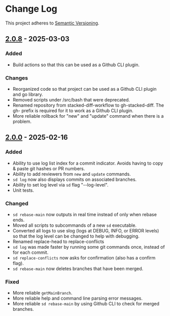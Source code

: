 # Change Log

This project adheres to [Semantic Versioning](https://semver.org/spec/v2.0.0.html).

## [2.0.8](https://github.com/joshallenit/gh-stacked-diff/compare/v2.0.0...v2.0.8) - 2025-03-03

### Added

- Build actions so that this can be used as a Github CLI plugin.

### Changes

- Reorganized code so that project can be used as a Github CLI plugin and go library.
- Removed scripts under /src/bash that were deprecated.
- Renamed repository from stacked-diff-workflow to gh-stacked-diff. The gh- prefix is required for it to work as a Github CLI plugin.
- More reliable rollback for "new" and "update" command when there is a problem.

## [2.0.0](https://github.com/joshallenit/gh-stacked-diff/compare/v1.3.0...v2.0.0) - 2025-02-16

### Added

- Ability to use log list index for a commit indicator. Avoids having to copy & paste git hashes or PR numbers.
- Ability to add reviewers from `new` and `update` commands. 
- `sd log` now also displays commits on associated branches.
- Ability to set log level via `sd` flag "--log-level".
- Unit tests.

### Changed

- `sd rebase-main` now outputs in real time instead of only when rebase ends.
- Moved all scripts to subcommands of a new `sd` executable.
- Converted all logs to use slog (logs at DEBUG, INFO, or ERROR levels) so that the log level can be changed to help with debugging. 
- Renamed replace-head to replace-conflicts
- `sd log` was made faster by running some git commands once, instead of for each commit.
- `sd replace-conflicts` now asks for confirmation (also has a confirm flag).
- `sd rebase-main` now deletes branches that have been merged.

### Fixed

- More reliable `getMainBranch`.
- More reliable help and command line parsing error messages.
- More reliable `sd rebase-main` by using Github CLI to check for merged branches.
